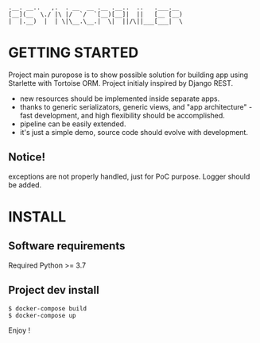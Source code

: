 	.__. __..   ,.  . __  __ .__ .__..  ..   .___.__ 
	[__](__  \./ |\ |/  `/  `[__)[__]|  ||   [__ [__)
	|  |.__)  |  | \|\__.\__.|  \|  ||/\||___[___|  \


GETTING STARTED
===============

Project main puropose is to show possible solution for building app using Starlette with Tortoise ORM.
Project initialy inspired by Django REST.

- new resources should be implemented inside separate apps.
- thanks to generic serializators, generic views, and "app architecture" - fast development, and high flexibility 
  should be accomplished.
- pipeline can be easily extended.
- it's just a simple demo, source code should evolve with development.

Notice!
-------
exceptions are not properly handled, just for PoC purpose. Logger should be added.


INSTALL
=======

Software requirements
---------------------

Required Python >= 3.7


Project dev install
-------------------


	$ docker-compose build
	$ docker-compose up


Enjoy !